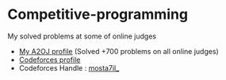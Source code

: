 # Competitive-programming
My solved problems at some of online judges

* [My A2OJ profile](https://a2oj.com/profile?Username=mosta7il_)  (Solved +700 problems on all online judges)
* [Codeforces profile](http://codeforces.com/profile/mosta7il_)
* Codeforces Handle : [mosta7il_](http://codeforces.com/profile/mosta7il_)
